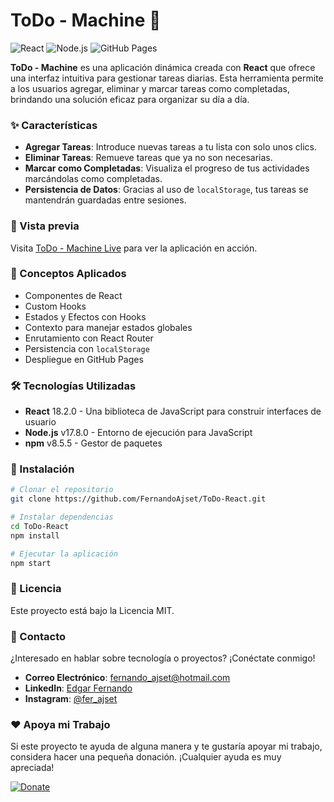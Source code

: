 # ToDo - Machine :memo:

![React](https://img.shields.io/badge/React-20232A?style=for-the-badge&logo=react&logoColor=61DAFB)
![Node.js](https://img.shields.io/badge/Node.js-43853D?style=for-the-badge&logo=node.js&logoColor=white)
![GitHub Pages](https://img.shields.io/badge/GitHub_Pages-100000?style=for-the-badge&logo=github&logoColor=white)

**ToDo - Machine** es una aplicación dinámica creada con **React** que ofrece una interfaz intuitiva para gestionar tareas diarias. Esta herramienta permite a los usuarios agregar, eliminar y marcar tareas como completadas, brindando una solución eficaz para organizar su día a día.

### :sparkles: Características

- **Agregar Tareas**: Introduce nuevas tareas a tu lista con solo unos clics.
- **Eliminar Tareas**: Remueve tareas que ya no son necesarias.
- **Marcar como Completadas**: Visualiza el progreso de tus actividades marcándolas como completadas.
- **Persistencia de Datos**: Gracias al uso de `localStorage`, tus tareas se mantendrán guardadas entre sesiones.

### :eyes: Vista previa

Visita [ToDo - Machine Live](https://fernandoajset.github.io/Todo-React) para ver la aplicación en acción.

### :book: Conceptos Aplicados

- Componentes de React
- Custom Hooks
- Estados y Efectos con Hooks
- Contexto para manejar estados globales
- Enrutamiento con React Router
- Persistencia con `localStorage`
- Despliegue en GitHub Pages

### :hammer_and_wrench: Tecnologías Utilizadas

- **React** 18.2.0 - Una biblioteca de JavaScript para construir interfaces de usuario
- **Node.js** v17.8.0 - Entorno de ejecución para JavaScript
- **npm** v8.5.5 - Gestor de paquetes

### :rocket: Instalación

```bash
# Clonar el repositorio
git clone https://github.com/FernandoAjset/ToDo-React.git

# Instalar dependencias
cd ToDo-React
npm install

# Ejecutar la aplicación
npm start
```

### :page_facing_up: Licencia

Este proyecto está bajo la Licencia MIT.

### :busts_in_silhouette: Contacto

¿Interesado en hablar sobre tecnología o proyectos? ¡Conéctate conmigo!
- **Correo Electrónico**: [fernando_ajset@hotmail.com](mailto:fernan@ajset.me)
- **LinkedIn**: [Edgar Fernando](https://www.linkedin.com/in/edgar-fernando-ajset-nimacach%C3%A9-3a52951ba/)
- **Instagram**: [@fer_ajset](https://www.instagram.com/fer_ajset/)

### :heart: Apoya mi Trabajo

Si este proyecto te ayuda de alguna manera y te gustaría apoyar mi trabajo, considera hacer una pequeña donación. ¡Cualquier ayuda es muy apreciada!

[![Donate](https://img.shields.io/badge/Donate-PayPal-blue.svg)](https://paypal.me/EAjset?locale.x=es_XC)
